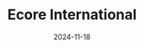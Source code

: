 ---  
layout: startup_page  
title: "Ecore International"  
id: "ecoreintl.com"  
permalink: "/ecoreinternationalecoreintl.com11182024/"  
website: "https://www.ecoreintl.com/"  
funding_round: "Growth Investment"  
funding_amount: ""  
investors: "General Atlantic"  
about: "Ecore International transforms reclaimed rubber materials into innovative, high-performance products for various industries, focusing on circularity and sustainability. Their TRUcircularity program reclaims and repurposes their own products, creating a closed-loop system that prevents rubber waste from entering landfills. The company offers a wide range of products, including flooring, playground surfacing, and athletic tracks."  
markets: "Sustainability, Waste Management, Flooring, Construction, Sports, CleanTech, Recycling, Renewable Energy, Building Material, Manufacturing"  
hq: "Lancaster, Pennsylvania, United States"  
founded_year: "1871"  
linkedin: "https://www.linkedin.com/company/ecore-intl"  
twitter: "https://www.twitter.com/ecoreintl"  
instagram: ""  
facebook: "http://www.facebook.com/pages/ECORE-International/13103125024122"  
crunchbase: "https://www.crunchbase.com/organization/ecore-international"  
pitchbook: ""  

date_display: "18-Nov-2024"  
date: "2024-11-18"

# SEO Optimization  
meta_title: "Ecore International - Growth Investment"  
meta_description: "Ecore International, Ecore International transforms reclaimed rubber materials into innovative, high-performance products for various industries, focusing on circularity a..."  
meta_keywords: "Ecore International, Sustainability, Waste Management, Flooring, Construction, Sports, CleanTech, Recycling, Renewable Energy, Building Material, Manufacturing, Growth Investment funding"  
canonical_url: "https://startup.projectstartups.com/ecoreinternationalecoreintl.com11182024/"  
---